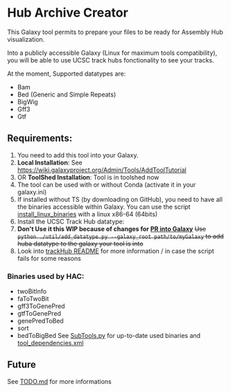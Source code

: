 # Hub Archive Creator
This Galaxy tool permits to prepare your files to be ready for Assembly Hub visualization.

Into a publicly accessible Galaxy (Linux for maximum tools compatibility), you will be able to use UCSC track hubs fonctionality to see your tracks.

At the moment, Supported datatypes are:
- Bam
- Bed (Generic and Simple Repeats)
- BigWig
- Gff3
- Gtf

## Requirements:
1. You need to add this tool into your Galaxy.
  1. **Local Installation**: See https://wiki.galaxyproject.org/Admin/Tools/AddToolTutorial
  2. OR **ToolShed Installation**: Tool is in toolshed now
2. The tool can be used with or without Conda (activate it in your galaxy.ini)
3. If installed without TS (by downloading on GitHub), you need to have all the binaries accessible within Galaxy.
   You can use the script [install_linux_binaries](util/install_linux_binaries) with a linux x86-64 (64bits)
4. Install the UCSC Track Hub datatype:
  1. **Don't Use it this WIP because of changes for [PR into Galaxy](https://github.com/galaxyproject/galaxy/pull/2348)** ~~Use `python ./util/add_datatype.py --galaxy_root path/to/myGalaxy` to add huba datatype to the galaxy your tool is into~~
  2. Look into [trackHub README](trackHub/README.md) for more information / in case the script fails for some reasons

### Binaries used by HAC:
- twoBitInfo
- faToTwoBit
- gff3ToGenePred
- gtfToGenePred
- genePredToBed
- sort
- bedToBigBed
See [SubTools.py](util/SubTools.py) for up-to-date used binaries and [tool_dependencies.xml](tool_dependencies.xml)

## Future
See [TODO.md](todo.md) for more informations
